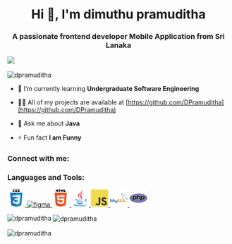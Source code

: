 <h1 align="center">Hi 👋, I'm dimuthu pramuditha</h1>
<h3 align="center">A passionate frontend developer Mobile Application from Sri Lanaka</h3>

<a href="https://github.com/DPramuditha/DPramuditha/readme-typing-svg"><img src="https://readme-typing-svg.herokuapp.com?font=Time+New+Roman&color=%23C8BE25&size=25&center=true&vleft=true&width=600&height=100&lines=Undergraduate+Software+Engineer👨‍💻;Always+learning+new+things"></a>
</p>

<p align="left"> <img src="https://komarev.com/ghpvc/?username=dpramuditha&label=Profile%20views&color=0e75b6&style=flat" alt="dpramuditha" /> </p>

- 🌱 I’m currently learning **Undergraduate Software Engineering**

- 👨‍💻 All of my projects are available at [https://github.com/DPramuditha](https://github.com/DPramuditha)

- 💬 Ask me about **Java**

- ⚡ Fun fact **I am Funny**

<h3 align="left">Connect with me:</h3>
<p align="left">
</p>

<h3 align="left">Languages and Tools:</h3>
<p align="left"> <a href="https://www.w3schools.com/css/" target="_blank" rel="noreferrer"> <img src="https://raw.githubusercontent.com/devicons/devicon/master/icons/css3/css3-original-wordmark.svg" alt="css3" width="40" height="40"/> </a> <a href="https://www.figma.com/" target="_blank" rel="noreferrer"> <img src="https://www.vectorlogo.zone/logos/figma/figma-icon.svg" alt="figma" width="40" height="40"/> </a> <a href="https://www.w3.org/html/" target="_blank" rel="noreferrer"> <img src="https://raw.githubusercontent.com/devicons/devicon/master/icons/html5/html5-original-wordmark.svg" alt="html5" width="40" height="40"/> </a> <a href="https://www.java.com" target="_blank" rel="noreferrer"> <img src="https://raw.githubusercontent.com/devicons/devicon/master/icons/java/java-original.svg" alt="java" width="40" height="40"/> </a> <a href="https://developer.mozilla.org/en-US/docs/Web/JavaScript" target="_blank" rel="noreferrer"> <img src="https://raw.githubusercontent.com/devicons/devicon/master/icons/javascript/javascript-original.svg" alt="javascript" width="40" height="40"/> </a> <a href="https://www.mysql.com/" target="_blank" rel="noreferrer"> <img src="https://raw.githubusercontent.com/devicons/devicon/master/icons/mysql/mysql-original-wordmark.svg" alt="mysql" width="40" height="40"/> </a> <a href="https://www.php.net" target="_blank" rel="noreferrer"> <img src="https://raw.githubusercontent.com/devicons/devicon/master/icons/php/php-original.svg" alt="php" width="40" height="40"/> </a> </p>

<p><img align="left" src="https://github-readme-stats.vercel.app/api/top-langs?username=dpramuditha&show_icons=true&locale=en&layout=compact" alt="dpramuditha" /></p>

<p>&nbsp;<img align="center" src="https://github-readme-stats.vercel.app/api?username=dpramuditha&show_icons=true&locale=en" alt="dpramuditha" /></p>

<p><img align="center" src="https://github-readme-streak-stats.herokuapp.com/?user=dpramuditha&" alt="dpramuditha" /></p>

<!---
DPramuditha/DPramuditha is a ✨ special ✨ repository because its `README.md` (this file) appears on your GitHub profile.
You can click the Preview link to take a look at your changes.
--->

